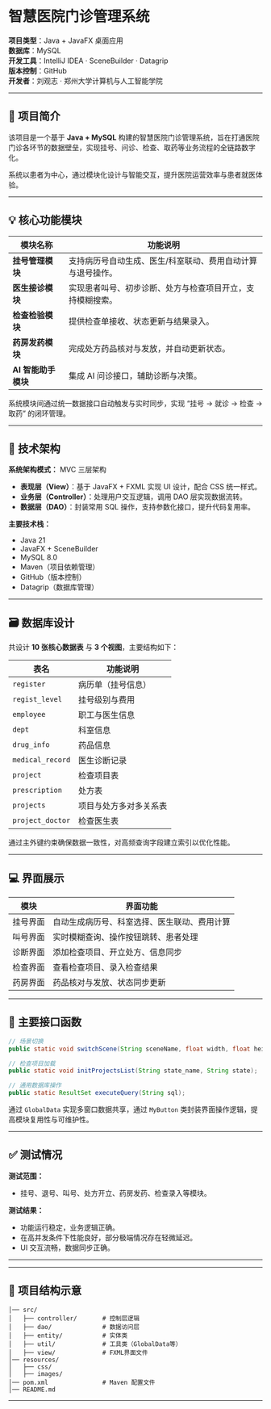 # 智慧医院门诊管理系统

**项目类型**：Java + JavaFX 桌面应用  
**数据库**：MySQL  
**开发工具**：IntelliJ IDEA · SceneBuilder · Datagrip  
**版本控制**：GitHub  
**开发者**：刘观志 · 郑州大学计算机与人工智能学院  

---

## 📘 项目简介

该项目是一个基于 **Java + MySQL** 构建的智慧医院门诊管理系统，旨在打通医院门诊各环节的数据壁垒，实现挂号、问诊、检查、取药等业务流程的全链路数字化。

系统以患者为中心，通过模块化设计与智能交互，提升医院运营效率与患者就医体验。

---

## 💡 核心功能模块

| 模块名称 | 功能说明 |
|-----------|-----------|
| **挂号管理模块** | 支持病历号自动生成、医生/科室联动、费用自动计算与退号操作。 |
| **医生接诊模块** | 实现患者叫号、初步诊断、处方与检查项目开立，支持模糊搜索。 |
| **检查检验模块** | 提供检查单接收、状态更新与结果录入。 |
| **药房发药模块** | 完成处方药品核对与发放，并自动更新状态。 |
| **AI 智能助手模块** | 集成 AI 问诊接口，辅助诊断与决策。 |

系统模块间通过统一数据接口自动触发与实时同步，实现 “挂号 → 就诊 → 检查 → 取药” 的闭环管理。

---

## 🧱 技术架构

**系统架构模式：** MVC 三层架构  
- **表现层（View）**：基于 JavaFX + FXML 实现 UI 设计，配合 CSS 统一样式。  
- **业务层（Controller）**：处理用户交互逻辑，调用 DAO 层实现数据流转。  
- **数据层（DAO）**：封装常用 SQL 操作，支持参数化接口，提升代码复用率。

**主要技术栈：**
- Java 21
- JavaFX + SceneBuilder
- MySQL 8.0
- Maven（项目依赖管理）
- GitHub（版本控制）
- Datagrip（数据库管理）

---

## 🗃️ 数据库设计

共设计 **10 张核心数据表** 与 **3 个视图**，主要结构如下：

| 表名 | 功能说明 |
|------|-----------|
| `register` | 病历单（挂号信息） |
| `regist_level` | 挂号级别与费用 |
| `employee` | 职工与医生信息 |
| `dept` | 科室信息 |
| `drug_info` | 药品信息 |
| `medical_record` | 医生诊断记录 |
| `project` | 检查项目表 |
| `prescription` | 处方表 |
| `projects` | 项目与处方多对多关系表 |
| `project_doctor` | 检查医生表 |

通过主外键约束确保数据一致性，对高频查询字段建立索引以优化性能。

---

## 💻 界面展示

| 模块 | 界面功能 |
|------|-----------|
| 挂号界面 | 自动生成病历号、科室选择、医生联动、费用计算 |
| 叫号界面 | 实时模糊查询、操作按钮跳转、患者处理 |
| 诊断界面 | 添加检查项目、开立处方、信息同步 |
| 检查界面 | 查看检查项目、录入检查结果 |
| 药房界面 | 药品核对与发放、状态同步更新 |

---

## 🔧 主要接口函数

```java
// 场景切换
public static void switchScene(String sceneName, float width, float height, String title);

// 检查项目加载
public static void initProjectsList(String state_name, String state);

// 通用数据库操作
public static ResultSet executeQuery(String sql);
```

通过 `GlobalData` 实现多窗口数据共享，通过 `MyButton` 类封装界面操作逻辑，提高模块复用性与可维护性。

---

## ✅ 测试情况

**测试范围：**
- 挂号、退号、叫号、处方开立、药房发药、检查录入等模块。

**测试结果：**
- 功能运行稳定，业务逻辑正确。
- 在高并发条件下性能良好，部分极端情况存在轻微延迟。
- UI 交互流畅，数据同步正确。

---


---

## 🧾 项目结构示意

```
│── src/
│   ├── controller/       # 控制层逻辑
│   ├── dao/              # 数据访问层
│   ├── entity/           # 实体类
│   ├── util/             # 工具类（GlobalData等）
│   ├── view/             # FXML界面文件
│── resources/
│   ├── css/
│   ├── images/
│── pom.xml               # Maven 配置文件
│── README.md
```

---


